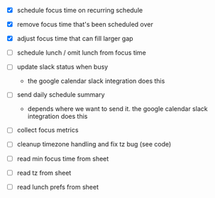 - [x] schedule focus time on recurring schedule
- [x] remove focus time that's been scheduled over
- [x] adjust focus time that can fill larger gap
- [ ] schedule lunch / omit lunch from focus time
- [ ] update slack status when busy
  - the google calendar slack integration does this
- [ ] send daily schedule summary
  - depends where we want to send it. the google calendar slack integration does this
- [ ] collect focus metrics
- [ ] cleanup timezone handling and fix tz bug (see code)
- [ ] read min focus time from sheet
- [ ] read tz from sheet
- [ ] read lunch prefs from sheet

